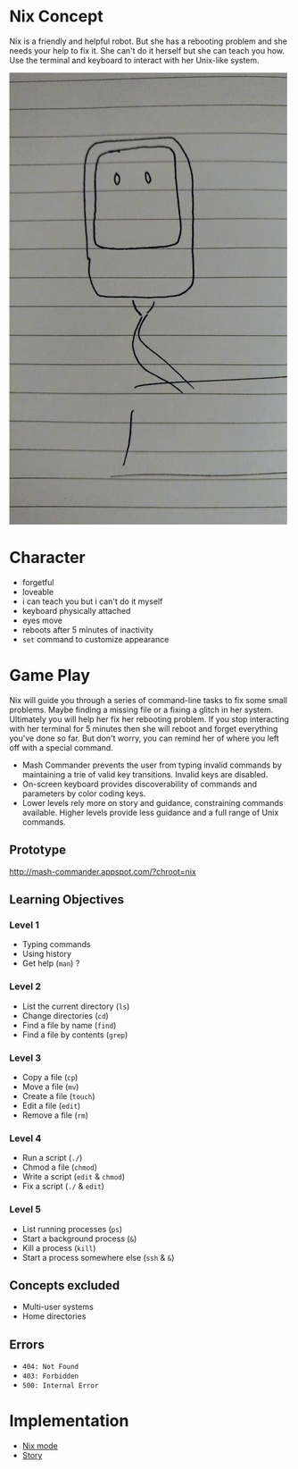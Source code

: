 # Nix Concept

Nix is a friendly and helpful robot.  But she has a rebooting problem and she needs your help to fix it.  She can't do it herself but she can teach you how.  Use the terminal and keyboard to interact with her Unix-like system.

![nix drawing](nix-drawing.jpg)

# Character

* forgetful
* loveable
* i can teach you but i can't do it myself
* keyboard physically attached
* eyes move
* reboots after 5 minutes of inactivity
* `set` command to customize appearance

# Game Play

Nix will guide you through a series of command-line tasks to fix some small problems.  Maybe finding a missing file or a fixing a glitch in her system.  Ultimately you will help her fix her rebooting problem.  If you stop interacting with her terminal for 5 minutes then she will reboot and forget everything you've done so far.  But don't worry, you can remind her of where you left off with a special command.

* Mash Commander prevents the user from typing invalid commands by maintaining a trie of valid key transitions. Invalid keys are disabled. 
* On-screen keyboard provides discoverability of commands and parameters by color coding keys.  
* Lower levels rely more on story and guidance, constraining commands available. Higher levels provide less guidance and a full range of Unix commands. 

## Prototype

http://mash-commander.appspot.com/?chroot=nix

## Learning Objectives

### Level 1

* Typing commands
* Using history
* Get help (`man`) ?

### Level 2

* List the current directory (`ls`)
* Change directories (`cd`)
* Find a file by name (`find`)
* Find a file by contents (`grep`)

### Level 3

* Copy a file (`cp`)
* Move a file (`mv`)
* Create a file (`touch`)
* Edit a file (`edit`)
* Remove a file (`rm`)

### Level 4

* Run a script (`./`)
* Chmod a file (`chmod`)
* Write a script (`edit` & `chmod`)
* Fix a script (`./` & `edit`)

### Level 5

* List running processes (`ps`)
* Start a background process (`&`)
* Kill a process (`kill`)
* Start a process somewhere else (`ssh` & `&`)

## Concepts excluded

* Multi-user systems
* Home directories

## Errors

* `404: Not Found`
* `403: Forbidden`
* `500: Internal Error`

# Implementation

* [Nix mode](https://github.com/josephburnett/mash-commander/tree/master/src/mash_commander/nix)
* [Story](https://github.com/josephburnett/mash-commander/blob/master/src/mash_commander/nix/story.cljc)

